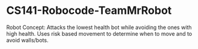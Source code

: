 # CS141-Robocode-TeamMrRobot

Robot Concept: Attacks the lowest health bot while avoiding the ones with high health. Uses risk based movement to determine when to move and to avoid walls/bots. 
